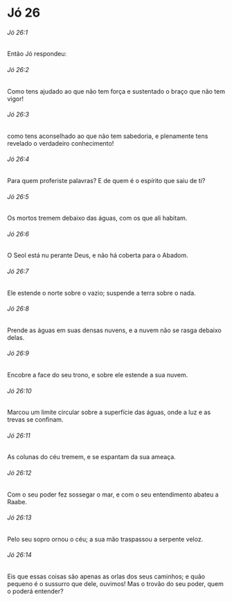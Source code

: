 # Jó 26

###### Jó 26:1

Então Jó respondeu:

###### Jó 26:2

Como tens ajudado ao que não tem força e sustentado o braço que não tem vigor!

###### Jó 26:3

como tens aconselhado ao que não tem sabedoria, e plenamente tens revelado o verdadeiro conhecimento!

###### Jó 26:4

Para quem proferiste palavras? E de quem é o espírito que saiu de ti?

###### Jó 26:5

Os mortos tremem debaixo das águas, com os que ali habitam.

###### Jó 26:6

O Seol está nu perante Deus, e não há coberta para o Abadom.

###### Jó 26:7

Ele estende o norte sobre o vazio; suspende a terra sobre o nada.

###### Jó 26:8

Prende as águas em suas densas nuvens, e a nuvem não se rasga debaixo delas.

###### Jó 26:9

Encobre a face do seu trono, e sobre ele estende a sua nuvem.

###### Jó 26:10

Marcou um limite circular sobre a superfície das águas, onde a luz e as trevas se confinam.

###### Jó 26:11

As colunas do céu tremem, e se espantam da sua ameaça.

###### Jó 26:12

Com o seu poder fez sossegar o mar, e com o seu entendimento abateu a Raabe.

###### Jó 26:13

Pelo seu sopro ornou o céu; a sua mão traspassou a serpente veloz.

###### Jó 26:14

Eis que essas coisas são apenas as orlas dos seus caminhos; e quão pequeno é o sussurro que dele, ouvimos! Mas o trovão do seu poder, quem o poderá entender?

